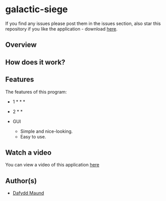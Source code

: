 # galactic-siege
If you find any issues please post them in the issues section, also star this repository if you like the application - download [here](https://github.com/dafydd-rhys/galactic-siege/releases).

## Overview

## How does it work?

## Features

The features of this program:

* 1
  * 
  * 
  * 
 
* 2
  * 
  * 

* GUI
  * Simple and nice-looking.
  * Easy to use.

## Watch a video
You can view a video of this application [here](https://www.youtube.com/watch?v=dQw4w9WgXcQ)

## Author(s)
* [Dafydd Maund](https://github.com/Stryzhh)
